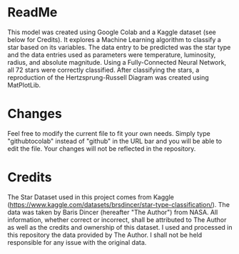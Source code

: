 # ReadMe
This model was created using Google Colab and a Kaggle dataset (see below for Credits). It explores a Machine Learning algorithm to classify a star based on its variables. The data entry to be predicted was the star type and the data entries used as parameters were temperature, luminosity, radius, and absolute magnitude. Using a Fully-Connected Neural Network, all 72 stars were correctly classified. After classifying the stars, a reproduction of the Hertzsprung-Russell Diagram was created using MatPlotLib.

# Changes
Feel free to modify the current file to fit your own needs. Simply type "githubtocolab" instead of "github" in the URL bar and you will be able to edit the file. Your changes will not be reflected in the repository.

# Credits
The Star Dataset used in this project comes from Kaggle (https://www.kaggle.com/datasets/brsdincer/star-type-classification/).
The data was taken by Baris Dincer (hereafter "The Author") from NASA. All information, whether correct or incorrect, shall be attributed to The Author as well as the credits and ownership of this dataset. 
I used and processed in this repository the data provided by The Author. I shall not be held responsible for any issue with the original data.
